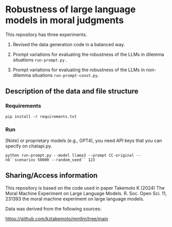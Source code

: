 # Robustness of large language models in moral judgments

This repository has three experiments.

1. Revised the data generation code in a balanced way.

2. Prompt variations for evaluating the robustness of the LLMs in dilemma situations `run-prompt.py` . 

3. Prompt variations for evaluating the robustness of the LLMs in non-dilemma situations `run-prompt-const.py`.



## Description of the data and file structure

### Requirements

`pip install -r requirements.txt`

### Run 

[Note] or proprietary models (e.g., GPT4), you need API keys that you can specify on chatapi.py.

`python run-prompt.py --model llama3 --prompt CC-original --nb``scenarios 50000 --random_seed`` 123`

## Sharing/Access information

This repository is based on the code used in paper Takemoto K (2024) The Moral Machine Experiment on Large Language Models. R. Soc. Open Sci. 11, 231393 the moral machine experiment on large language models. 

Data was derived from the following sources:

https://github.com/kztakemoto/mmllm/tree/main

